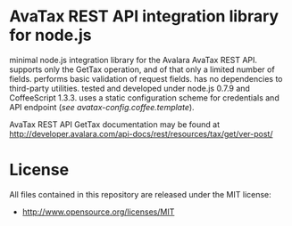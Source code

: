 # AvaTax REST API integration library for node.js
minimal node.js integration library for the Avalara AvaTax REST API. supports only the GetTax operation, 
and of that only a limited number of fields. performs basic validation of request fields. has no dependencies to third-party utilities. 
tested and developed under node.js 0.7.9 and CoffeeScript 1.3.3. uses a static configuration scheme for credentials 
and API endpoint (*see avatax-config.coffee.template*).

AvaTax REST API GetTax documentation may be found at http://developer.avalara.com/api-docs/rest/resources/tax/get/ver-post/

# License
All files contained in this repository are released under the MIT license:
* http://www.opensource.org/licenses/MIT
